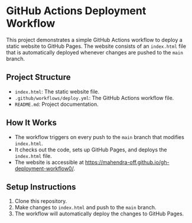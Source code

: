 # GitHub Actions Deployment Workflow

This project demonstrates a simple GitHub Actions workflow to deploy a static website to GitHub Pages. The website consists of an `index.html` file that is automatically deployed whenever changes are pushed to the `main` branch.

## Project Structure
- `index.html`: The static website file.
- `.github/workflows/deploy.yml`: The GitHub Actions workflow file.
- `README.md`: Project documentation.

## How It Works
- The workflow triggers on every push to the `main` branch that modifies `index.html`.
- It checks out the code, sets up GitHub Pages, and deploys the `index.html` file.
- The website is accessible at https://mahendra-off.github.io/gh-deployment-workflow0/.

## Setup Instructions
1. Clone this repository.
2. Make changes to `index.html` and push to the `main` branch.
3. The workflow will automatically deploy the changes to GitHub Pages.
